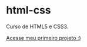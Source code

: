 # html-css
 Curso de HTML5 e CSS3.

<a href="https://brunabeatriiz.github.io/html-css/desafios/desafio010%20-%20Guanabara/desafio"> Acesse meu primeiro projeto :&#41;</a>